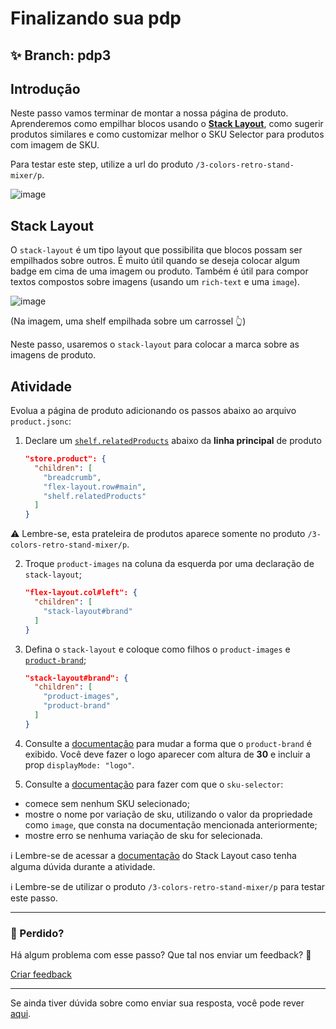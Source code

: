 # Finalizando sua pdp

## :sparkles: **Branch:** pdp3

## Introdução

Neste passo vamos terminar de montar a nossa página de produto. Aprenderemos como empilhar blocos usando o [**Stack Layout**](https://vtex.io/docs/app/vtex.stack-layout), como sugerir produtos similares e como customizar melhor o SKU Selector para produtos com imagem de SKU.

Para testar este step, utilize a url do produto `/3-colors-retro-stand-mixer/p`.

![image](https://user-images.githubusercontent.com/18701182/69393219-50a8a700-0cb7-11ea-8718-c5ec0536cbe2.png)

## Stack Layout

O `stack-layout` é um tipo layout que possibilita que blocos possam ser empilhados sobre outros. É muito útil quando se deseja colocar algum badge em cima de uma imagem ou produto. Também é útil para compor textos compostos sobre imagens (usando um `rich-text` e uma `image`).

![image](https://user-images.githubusercontent.com/18701182/69392819-0a9f1380-0cb6-11ea-8238-1e2e75b9eee9.png)

(Na imagem, uma shelf empilhada sobre um carrossel :point_up_2:)

Neste passo, usaremos o `stack-layout` para colocar a marca sobre as imagens de produto.

## Atividade

Evolua a página de produto adicionando os passos abaixo ao arquivo `product.jsonc`:

1. Declare um [`shelf.relatedProducts`](https://vtex.io/docs/app/vtex.shelf) abaixo da **linha principal** de produto

    ```json
    "store.product": {
      "children": [
        "breadcrumb",
        "flex-layout.row#main",
        "shelf.relatedProducts"
      ]
    }
    ```

:warning: Lembre-se, esta prateleira de produtos aparece somente no produto `/3-colors-retro-stand-mixer/p`.

2. Troque `product-images` na coluna da esquerda por uma declaração de `stack-layout`;

    ```json
    "flex-layout.col#left": {
      "children": [
        "stack-layout#brand"
      ]
    }
    ```

3. Defina o `stack-layout` e coloque como filhos o `product-images` e [`product-brand`](https://vtex.io/docs/components/product-related/vtex.store-components/product-brand);

    ```json
    "stack-layout#brand": {
      "children": [
        "product-images",
        "product-brand"
      ]
    }
    ```

4. Consulte a [documentação](https://vtex.io/docs/components/product/vtex.store-components/product-brand#configuration) para mudar a forma que o `product-brand` é exibido. Você deve fazer o logo aparecer com altura de **30** e incluir a prop `displayMode: "logo"`. 

5. Consulte a [documentação](https://vtex.io/docs/components/product/vtex.store-components/sku-selector) para fazer com que o `sku-selector`: 
  - comece sem nenhum SKU selecionado;
  - mostre o nome por variação de sku, utilizando o valor da propriedade como `image`, que consta na documentação mencionada anteriormente;
  - mostre erro se nenhuma variação de sku for selecionada.
  
  :information_source: Lembre-se de acessar a [documentação](https://vtex.io/docs/app/vtex.stack-layout) do Stack Layout caso tenha alguma dúvida durante a atividade.

:information_source: Lembre-se de utilizar o produto `/3-colors-retro-stand-mixer/p` para testar este passo.

---

### :no_entry_sign: Perdido? 

Há algum problema com esse passo? Que tal nos enviar um feedback? :pray:

[Criar feedback](https://docs.google.com/forms/d/e/1FAIpQLSeaWrm0Hogm-txm5Ww6mUa68eDuE3WnpFjUSVJ3Wi3dnmCb7A/viewform?usp=pp_url&entry.1784529524=Finalizando+sua+pdp) 

----

Se ainda tiver dúvida sobre como enviar sua resposta, você pode rever [aqui](https://github.com/rafaeldriveme1/store-framework/issues/3).
